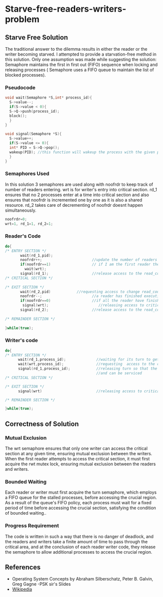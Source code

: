 # Starve-free-readers-writers-problem
## Starve Free Solution
The traditional answer to the dilemma results in either the reader or the writer becoming starved. I attempted to provide a starvation-free method in this solution. Only one assumption was made while suggesting the solution: Semaphore maintains the first in first out (FIFO) sequence when locking and releasing processes ( Semaphore uses a FIFO queue to maintain the list of blocked processes).
### Pseudocode
```cpp
void wait(Semaphore *S,int* process_id){
  S->value--;
  if(S->value < 0){
  S->Q->push(process_id);
  block(); 
  }
}
    
void signal(Semaphore *S){
  S->value++;
  if(S->value <= 0){
  int* PID = S->Q->pop();
  wakeup(PID); //this function will wakeup the process with the given pid using system calls
  }
}
```
### Semaphores Used
In this solution 3 semaphores are used along with noofrdr to keep track of number of readers entering. wrt is for writer's entry into critical section. rd_1 ensures that no 2 processes enter at a time into critical section and also ensures that noofrdr is incremented one by one as it is also a shared resource. rd_2 takes care of decrementing of noofrdr doesnt happen simultaneously.
```cpp
noofrdr=0;
wrt=1, rd_1=1, rd_2=1;
```
### Reader's Code
```cpp
do{
/* ENTRY SECTION */
       wait(rd_1,pid);            
       noofrdr++;                       //update the number of readers trying to access critical section 
       if(noofrdr==1)                   // if I am the first reader then request access to critical section
         wait(wrt);                      
       signal(rd_1);                    //release access to the read_count
/* CRITICAL SECTION */
       
/* EXIT SECTION */
       wait(rd_2,pid)            //requesting access to change read_count         
       noofrdr--;                       //a reader has finished executing critical section so read_count decrease by 1
       if(noofrdr==0)                   //if all the reader have finished executing their critical section
        signal(wrt);                       //releasing access to critical section for next reader or writer
       signal(rd_2);                    //release access to the read_count  
       
/* REMAINDER SECTION */
       
}while(true);
```
### Writer's code
```cpp
do{
/* ENTRY SECTION */
      wait(rd_1,process_id);              //waiting for its turn to get executed
      wait(wrt,process_id);               //requesting  access to the critical section
      signal(rd_1,process_id);            //releasing turn so that the next reader or writer can take the token
                                          //and can be serviced
/* CRITICAL SECTION */

/* EXIT SECTION */
      signal(wrt)                         //releasing access to critical section for next reader or writer

/* REMAINDER SECTION */

}while(true);
```
## Correctness of Solution
### Mutual Exclusion
The wrt semaphore ensures that only one writer can access the critical section at any given time, ensuring mutual exclusion between the writers. When the first reader attempts to access the critical section, it must first acquire the rwt mutex lock, ensuring mutual exclusion between the readers and writers.
### Bounded Waiting
Each reader or writer must first acquire the turn semaphore, which employs a FIFO queue for the stalled processes, before accessing the crucial region. As a result of the queue's FIFO policy, each process must wait for a fixed period of time before accessing the crucial section, satisfying the condition of bounded waiting..
### Progress Requirement
The code is written in such a way that there is no danger of deadlock, and the readers and writers take a finite amount of time to pass through the critical area, and at the conclusion of each reader writer code, they release the semaphore to allow additional processes to access the crucial region.
## References
- Operating System Concepts by Abraham Silberschatz, Peter B. Galvin, Greg Gagne 
-PSK sir's Slides
- [Wikipedia](https://en.wikipedia.org/wiki/Readers%E2%80%93writers_problem)
